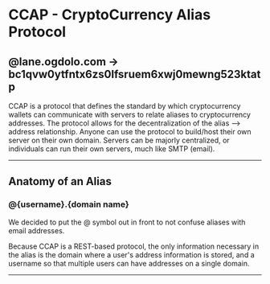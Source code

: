 <h1> CCAP - CryptoCurrency Alias Protocol </h1>

<h2> @lane.ogdolo.com -> bc1qvw0ytfntx6zs0lfsruem6xwj0mewng523ktatp </h2> 

<p>
CCAP is a protocol that defines the standard by which cryptocurrency wallets can communicate with servers to relate aliases to cryptocurrency addresses. The protocol allows for the decentralization of the alias --> address relationship. Anyone can use the protocol to build/host their own server on their own domain. Servers can be majorly centralized, or individuals can run their own servers, much like SMTP (email).
</p>

<hr>

<h2> Anatomy of an Alias </h2>
<h3>@{username}.{domain name}</h3>
<p> We decided to put the @ symbol out in front to not confuse aliases with email addresses. </p>
<p> Because CCAP is a REST-based protocol, the only information necessary in the alias is the domain where a user's address information is stored, and a username so that multiple users can have addresses on a single domain.

<hr>
